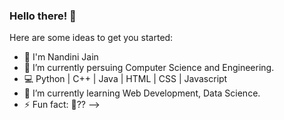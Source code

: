 ### Hello there! 👋


Here are some ideas to get you started:

- 👋 I'm Nandini Jain
- 🔭 I’m currently persuing Computer Science and Engineering.
- 💻 Python | C++ | Java | HTML | CSS | Javascript
- 🌱 I’m currently learning Web Development, Data Science.
- ⚡ Fun fact: 👀??
-->
